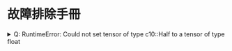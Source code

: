 # 故障排除手冊
<details>
    <summary>
Q: RuntimeError: Could not set tensor of type c10::Half to a tensor of type float
    </summary>
```
    A: 
```
</details>